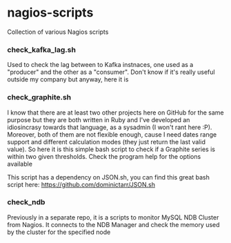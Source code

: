 nagios-scripts
==============

Collection of various Nagios scripts

### check_kafka_lag.sh

Used to check the lag between to Kafka instnaces, one used as a "producer" and
the other as a "consumer". Don't know if it's really useful outside my company 
but anyway, here it is

### check_graphite.sh

I know that there are at least two other projects here on GitHub for the same
purpose but they are both written in Ruby and I've developed an idiosincrasy
towards that language, as a sysadmin (I won't rant here :P).
Moreover, both of them are not flexible enough, cause I need dates range 
support and different calculation modes (they just return the last valid 
value). So here it is this simple bash script to check if a Graphite series
is within two given thresholds.
Check the program help for the options available

This script has a dependency on JSON.sh, you can find this great bash script 
here: https://github.com/dominictarr/JSON.sh

### check_ndb 

Previously in a separate repo, it is a scripts to monitor MySQL NDB Cluster from 
Nagios. It connects to the NDB Manager and check the memory used by the cluster
for the specified node

